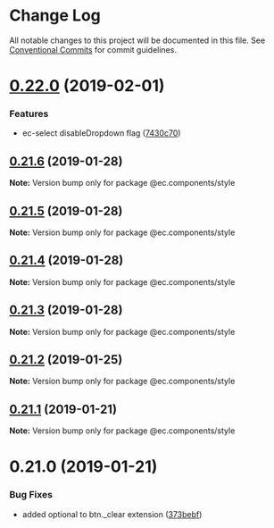 # Change Log

All notable changes to this project will be documented in this file.
See [Conventional Commits](https://conventionalcommits.org) for commit guidelines.

# [0.22.0](https://github.com/entrecode/ec.components/compare/@ec.components/style@0.21.6...@ec.components/style@0.22.0) (2019-02-01)


### Features

* ec-select disableDropdown flag ([7430c70](https://github.com/entrecode/ec.components/commit/7430c70))





## [0.21.6](https://github.com/entrecode/ec.components/compare/@ec.components/style@0.21.5...@ec.components/style@0.21.6) (2019-01-28)

**Note:** Version bump only for package @ec.components/style





## [0.21.5](https://github.com/entrecode/ec.components/compare/@ec.components/style@0.21.4...@ec.components/style@0.21.5) (2019-01-28)

**Note:** Version bump only for package @ec.components/style





## [0.21.4](https://github.com/entrecode/ec.components/compare/@ec.components/style@0.21.3...@ec.components/style@0.21.4) (2019-01-28)

**Note:** Version bump only for package @ec.components/style





## [0.21.3](https://github.com/entrecode/ec.components/compare/@ec.components/style@0.21.2...@ec.components/style@0.21.3) (2019-01-28)

**Note:** Version bump only for package @ec.components/style





## [0.21.2](https://github.com/entrecode/ec.components/compare/@ec.components/style@0.21.1...@ec.components/style@0.21.2) (2019-01-25)

**Note:** Version bump only for package @ec.components/style





## [0.21.1](https://github.com/entrecode/ec.components/compare/@ec.components/style@0.21.1...@ec.components/style@0.21.1) (2019-01-21)

**Note:** Version bump only for package @ec.components/style





# 0.21.0 (2019-01-21)


### Bug Fixes

* added optional to btn._clear extension ([373bebf](https://github.com/entrecode/ec.components/commit/373bebf))
